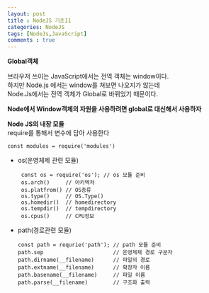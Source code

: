 ```yaml
---
layout: post
title : NodeJS 기초11
categories: NodeJS
tags: [NodeJs,JavaScript]
comments : true
---
```


**Global객체**
  
브라우저 쓰이는 JavaScript에서는 전역 객체는 window이다.    
하지만 Node.js 에서는 window를 쳐보면 나오지가 않는데   
Node.Js에서는 전역 객체가 Global로 바뀌었기 때문이다.   

**Node에서 Window객체의 자원을 사용하려면 global로 대신해서 사용하자**   

**Node JS의 내장 모듈**   
require를 통해서 변수에 담아 사용한다   

    const modules = require('modules')
    
 - os(운영체제 관련 모듈)
 
        const os = require('os'); // os 모듈 준비
        os.arch()     // 아키텍처
        os.platfrom() // OS종류
        os.type()     // OS.Type()
        os.homedir()  // homedirectory
        os.tempdir()  // tempdirectory
        os.cpus()     // CPU정보 

-   path(경로관련 모듈)   

        const path = requrie('path'); // path 모듈 준비
        path.sep                      // 운영체제 경로 구분자
        path.dirname(__filename)      // 파일의 경로 
        path.extname(__filename)      // 확장자 이름
        path.basename(__filename)     // 파일 이름
        path.parse(__filename)        // 구조화 출력

<!--- 

[//]: #  (path.relative<c:\\temp, c:\\ >상대경로추적)   
[//]: #  (path.join<__dirname, .. , ..> 경로합치는함수 절대경로 인식안됨)   
[//]: #  (path.resolve<__dirname, .. , ..>경로합치는함수 절대경로 인식됨)   
[//]: #  (<중간에/이있으면최상위로인식>)   
        
-->